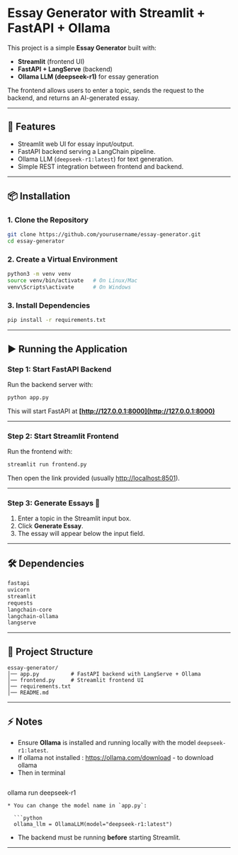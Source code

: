 # Essay Generator with Streamlit + FastAPI + Ollama

This project is a simple **Essay Generator** built with:

* **Streamlit** (frontend UI)
* **FastAPI + LangServe** (backend)
* **Ollama LLM (deepseek-r1)** for essay generation

The frontend allows users to enter a topic, sends the request to the backend, and returns an AI-generated essay.

---

## 🚀 Features

* Streamlit web UI for essay input/output.
* FastAPI backend serving a LangChain pipeline.
* Ollama LLM (`deepseek-r1:latest`) for text generation.
* Simple REST integration between frontend and backend.

---

## 📦 Installation

### 1. Clone the Repository

```bash
git clone https://github.com/yourusername/essay-generator.git
cd essay-generator
```

### 2. Create a Virtual Environment

```bash
python3 -m venv venv
source venv/bin/activate   # On Linux/Mac
venv\Scripts\activate      # On Windows
```

### 3. Install Dependencies

```bash
pip install -r requirements.txt
```

---

## ▶️ Running the Application

### Step 1: Start FastAPI Backend

Run the backend server with:

```bash
python app.py
```

This will start FastAPI at **[http://127.0.0.1:8000](http://127.0.0.1:8000)**

---

### Step 2: Start Streamlit Frontend

Run the frontend with:

```bash
streamlit run frontend.py
```

Then open the link provided (usually [http://localhost:8501](http://localhost:8501)).

---

### Step 3: Generate Essays 🎉

1. Enter a topic in the Streamlit input box.
2. Click **Generate Essay**.
3. The essay will appear below the input field.

---

## 🛠 Dependencies

```txt
fastapi
uvicorn
streamlit
requests
langchain-core
langchain-ollama
langserve
```

---

## 📂 Project Structure

```
essay-generator/
│── app.py          # FastAPI backend with LangServe + Ollama
│── frontend.py     # Streamlit frontend UI
│── requirements.txt
│── README.md
```

---

## ⚡ Notes

* Ensure **Ollama** is installed and running locally with the model `deepseek-r1:latest`.
* If ollama not installed : https://ollama.com/download  - to download ollama
* Then in terminal
  ```bash
ollama run deepseek-r1
```
* You can change the model name in `app.py`:

  ```python
  ollama_llm = OllamaLLM(model="deepseek-r1:latest")
  ```
* The backend must be running **before** starting Streamlit.

---

